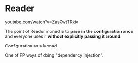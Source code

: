 
# Reader

youtube.com/watch?v=ZasXwtTRkio

The point of Reader monad is to **pass in the configuration once**  
and everyone uses it **without explicitly passing it around**.

Configuration as a Monad...

One of FP ways of doing "dependency injection".






